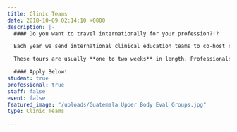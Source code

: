 ```yaml
---
title: Clinic Teams
date: 2018-10-09 02:14:10 +0000
description: |-
  #### Do you want to travel internationally for your profession?!?

  Each year we send international clinical education teams to co-host conferences and clinics on sports medicine and strength & conditioning with professionals and students in other countries, while communicating Christ’s love with others.

  These tours are usually **one to two weeks** in length. Professionals and college students are welcomed to apply in order to experience missions in your field of expertise!

  #### Apply Below!
student: true
professional: true
staff: false
event: false
featured_image: "/uploads/Guatemala Upper Body Eval Groups.jpg"
type: Clinic Teams

---
```

